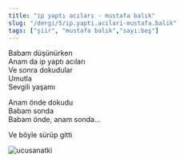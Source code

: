 ```yaml
---
title: "ip yaptı acıları - mustafa balık"
slug: "/dergi/5/ip.yapti.acilari-mustafa.balik"
tags: ["şiir", "mustafa balık","sayı:beş"]
---
```


Babam düşünürken  
Anam da ip yaptı acıları\
Ve sonra dokudular\
Umutla\
Sevgili yaşamı

Anam önde dokudu\
Babam sonda\
Babam önde, anam sonda...

Ve böyle sürüp gitti



![ucusanatki](/img/ucanatki.jpg)

